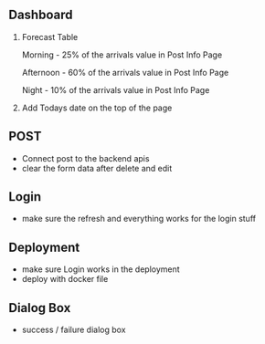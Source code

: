 ## Dashboard

1. Forecast Table

   Morning - 25% of the arrivals value in Post Info Page

   Afternoon - 60% of the arrivals value in Post Info Page

   Night - 10% of the arrivals value in Post Info Page

2. Add Todays date on the top of the page

## POST

- Connect post to the backend apis
- clear the form data after delete and edit

## Login

- make sure the refresh and everything works for the login stuff

## Deployment

- make sure Login works in the deployment
- deploy with docker file

## Dialog Box

- success / failure dialog box
